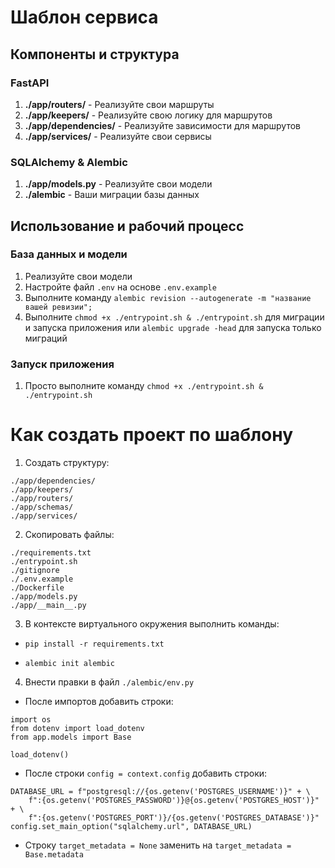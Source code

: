# Шаблон сервиса

## Компоненты и структура

### FastAPI

1. **./app/routers/** - Реализуйте свои маршруты
2. **./app/keepers/** - Реализуйте свою логику для маршрутов
3. **./app/dependencies/** - Реализуйте зависимости для маршрутов
4. **./app/services/** - Реализуйте свои сервисы

### SQLAlchemy & Alembic

1. **./app/models.py** - Реализуйте свои модели
2. **./alembic** - Ваши миграции базы данных

## Использование и рабочий процесс

### База данных и модели

1. Реализуйте свои модели
2. Настройте файл `.env` на основе `.env.example`
3. Выполните команду `alembic revision --autogenerate -m "название вашей ревизии";`
4. Выполните `chmod +x ./entrypoint.sh & ./entrypoint.sh` для миграции и запуска приложения или `alembic upgrade -head` для запуска только миграций

### Запуск приложения

1. Просто выполните команду `chmod +x ./entrypoint.sh & ./entrypoint.sh`

# Как создать проект по шаблону

1. Создать структуру:
```
./app/dependencies/
./app/keepers/
./app/routers/
./app/schemas/
./app/services/
```

2. Скопировать файлы:
```
./requirements.txt
./entrypoint.sh
./gitignore
./.env.example
./Dockerfile
./app/models.py
./app/__main__.py
```

3. В контексте виртуального окружения выполнить команды:

 - ``pip install -r requirements.txt``

 - ``alembic init alembic``

4. Внести правки в файл ``./alembic/env.py``

 - После импортов добавить строки:
```
import os
from dotenv import load_dotenv
from app.models import Base

load_dotenv()
```

 - После строки ``config = context.config`` добавить строки:
```
DATABASE_URL = f"postgresql://{os.getenv('POSTGRES_USERNAME')}" + \
    f":{os.getenv('POSTGRES_PASSWORD')}@{os.getenv('POSTGRES_HOST')}" + \
    f":{os.getenv('POSTGRES_PORT')}/{os.getenv('POSTGRES_DATABASE')}"
config.set_main_option("sqlalchemy.url", DATABASE_URL)
```

 - Строку ``target_metadata = None`` заменить на ``target_metadata = Base.metadata``
